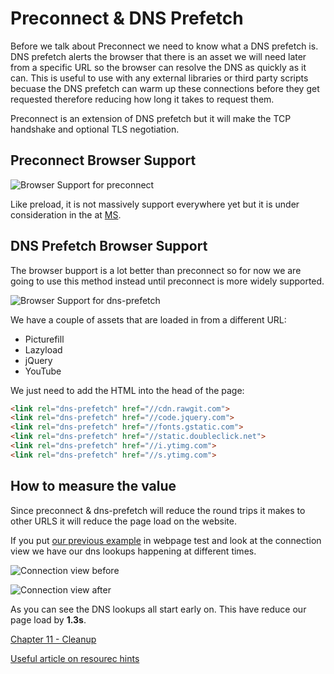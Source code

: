 # Preconnect & DNS Prefetch

Before we talk about Preconnect we need to know what a DNS prefetch is. DNS prefetch alerts the browser that there is an asset we will need later from a specific URL so the browser can resolve the DNS as quickly as it can. This is useful to use with any external libraries or third party scripts becuase the DNS prefetch can warm up these connections before they get requested therefore reducing how long it takes to request them.

Preconnect is an extension of DNS prefetch but it will make the TCP handshake and optional TLS negotiation.

## Preconnect Browser Support
![Browser Support for preconnect](https://raw.githubusercontent.com/code-mattclaffey/performance-kit/master/10-preconnect/screenshots/preconnect.png)

Like preload, it is not massively support everywhere yet but it is under consideration in the at [MS](https://developer.microsoft.com/en-us/microsoft-edge/platform/status/preconnectresourcehints/).

## DNS Prefetch Browser Support

The browser bupport is a lot better than preconnect so for now we are going to use this method instead until preconnect is more widely supported.

![Browser Support for dns-prefetch](https://raw.githubusercontent.com/code-mattclaffey/performance-kit/master/10-preconnect/screenshots/dns-prefetch.png)

We have a couple of assets that are loaded in from a different URL:

- Picturefill
- Lazyload
- jQuery
- YouTube

We just need to add the HTML into the head of the page:

```html
<link rel="dns-prefetch" href="//cdn.rawgit.com">
<link rel="dns-prefetch" href="//code.jquery.com">
<link rel="dns-prefetch" href="//fonts.gstatic.com">
<link rel="dns-prefetch" href="//static.doubleclick.net">
<link rel="dns-prefetch" href="//i.ytimg.com">
<link rel="dns-prefetch" href="//s.ytimg.com">
```

## How to measure the value
Since preconnect & dns-prefetch will reduce the round trips it makes to other URLS it will reduce the page load on the website.

If you put [our previous example](http://performance-kit.surge.sh/09/after.html) in webpage test and look at the connection view we have our dns lookups happening at different times.

![Connection view before](https://raw.githubusercontent.com/code-mattclaffey/performance-kit/master/10-preconnect/screenshots/connection-view-before.png)

![Connection view after](https://raw.githubusercontent.com/code-mattclaffey/performance-kit/master/10-preconnect/screenshots/connection-view-before.png)

As you can see the DNS lookups all start early on. This have reduce our page load by **1.3s**.

[Chapter 11 - Cleanup](https://github.com/code-mattclaffey/performance-kit/tree/master/11-cleanup/readme.md)


[Useful article on resourec hints](https://www.keycdn.com/blog/resource-hints/)
